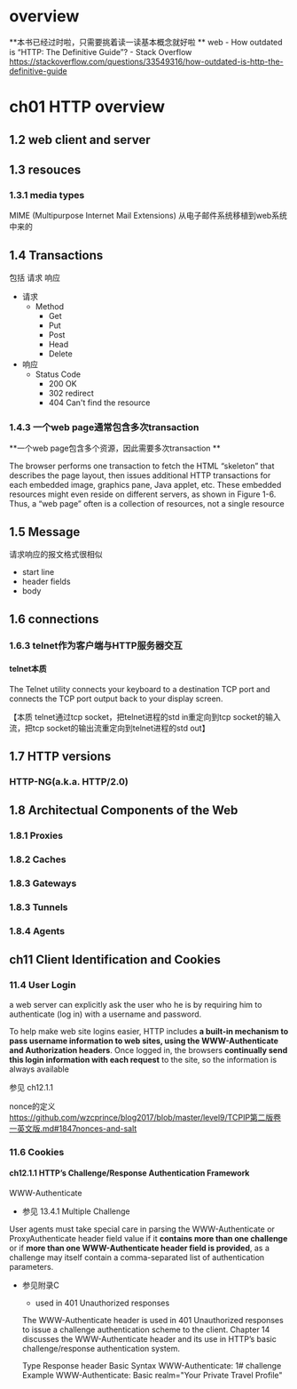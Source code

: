 

# overview

**本书已经过时啦，只需要挑着读一读基本概念就好啦 **
web - How outdated is “HTTP: The Definitive Guide”? - Stack Overflow
<https://stackoverflow.com/questions/33549316/how-outdated-is-http-the-definitive-guide>



# ch01 HTTP overview

## 1.2 web client and server

## 1.3 resouces

### 1.3.1 media types

MIME (Multipurpose Internet Mail Extensions) 
从电子邮件系统移植到web系统中来的

## 1.4 Transactions

包括 请求 响应 


- 请求
	- Method
		- Get
		- Put
		- Post
		- Head
		- Delete
- 响应
	- Status Code
		- 200 OK
		- 302 redirect
		- 404 Can't find the resource

### 1.4.3 一个web page通常包含多次transaction

**一个web page包含多个资源，因此需要多次transaction **

The browser performs one transaction to fetch the HTML
“skeleton” that describes the page layout, then issues additional HTTP transactions
for each embedded image, graphics pane, Java applet, etc. These embedded
resources might even reside on different servers, as shown in Figure 1-6. Thus, a
“web page” often is a collection of resources, not a single resource

## 1.5 Message

请求响应的报文格式很相似

- start line
- header fields
- body



## 1.6 connections

### 1.6.3 telnet作为客户端与HTTP服务器交互


#### telnet本质
The Telnet utility connects your keyboard to a destination TCP port and connects the TCP port output back to your display screen. 

【本质 telnet通过tcp socket，把telnet进程的std in重定向到tcp socket的输入流，把tcp socket的输出流重定向到telnet进程的std out】


## 1.7 HTTP versions


### HTTP-NG(a.k.a. HTTP/2.0)



## 1.8 Architectual Components of the Web


### 1.8.1 Proxies


### 1.8.2 Caches 


### 1.8.3 Gateways


### 1.8.3 Tunnels


### 1.8.4 Agents







## ch11 Client Identification and Cookies


### 11.4 User Login

 a web server can explicitly ask the user who he is by requiring him to authenticate (log in) with a username and password.

To help make web site logins easier, HTTP includes **a built-in mechanism to pass username information to web sites, using the WWW-Authenticate and Authorization headers**. Once logged in, the browsers **continually send this login information with each request** to the site, so the information is always available

参见 ch12.1.1


nonce的定义
<https://github.com/wzcprince/blog2017/blob/master/level9/TCPIP第二版卷一英文版.md#1847nonces-and-salt>


### 11.6 Cookies




#### ch12.1.1 HTTP’s Challenge/Response Authentication Framework

WWW-Authenticate

- 参见 13.4.1 Multiple Challenge

User agents must take special care in parsing the WWW-Authenticate or ProxyAuthenticate header field value if it **contains more than one challenge** or if **more than one WWW-Authenticate header field is provided**, as a challenge may itself contain a comma-separated list of authentication parameters. 


- 参见附录C 
	- used in 401 Unauthorized responses

	The WWW-Authenticate header is used in 401 Unauthorized responses to issue a challenge authentication scheme to the client. Chapter 14 discusses the WWW-Authenticate header and its use in HTTP’s basic challenge/response authentication system.

	Type 			Response header
	Basic Syntax 	WWW-Authenticate: 1# challenge
	Example 		WWW-Authenticate: Basic realm="Your Private Travel Profile"

